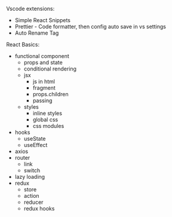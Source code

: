 Vscode extensions:

- Simple React Snippets
- Prettier - Code formatter, then config auto save in vs settings
- Auto Rename Tag

React Basics:

- functional component
  - props and state
  - conditional rendering
  - jsx
    - js in html
    - fragment
    - props.children
    - passing
  - styles
    - inline styles
    - global css
    - css modules
- hooks
  - useState
  - useEffect
- axios
- router
  - link
  - switch
- lazy loading
- redux
  - store
  - action
  - reducer
  - redux hooks
